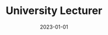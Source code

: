 ---
title: "University Lecturer"
collection: teaching
type: "Computer Skills Workshop Course"
permalink: #/teaching/2014-spring-teaching-1
venue: "University of Isfahan, Faculty of Computer Engineering"
date: 2023-01-01
location: "Isfahan, Iran"
---
